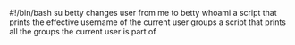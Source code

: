 #!/bin/bash
su betty changes user from me to betty
whoami  a script that prints the effective username of the current user
groups  a script that prints all the groups the current user is part of
